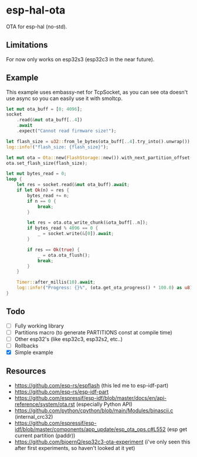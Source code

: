 # esp-hal-ota
OTA for esp-hal (no-std).

## Limitations
For now only works on esp32s3 (esp32c3 in the near future).

## Example
This example uses embassy-net for TcpSocket, as you can see ota doesn't use 
async so you can easily use it with smoltcp.

```rust
let mut ota_buff = [0; 4096];
socket
    .read(&mut ota_buff[..4])
    .await
    .expect("Cannot read firmware size!");

let flash_size = u32::from_le_bytes(ota_buff[..4].try_into().unwrap());
log::info!("flash_size: {flash_size}");

let mut ota = Ota::new(FlashStorage::new()).with_next_partition_offset();
ota.set_flash_size(flash_size);

let mut bytes_read = 0;
loop {
    let res = socket.read(&mut ota_buff).await;
    if let Ok(n) = res {
        bytes_read += n;
        if n == 0 {
            break;
        }

        let res = ota.ota_write_chunk(&ota_buff[..n]);
        if bytes_read % 4096 == 0 {
            _ = socket.write(&[0]).await;
        }

        if res == Ok(true) {
            _ = ota.ota_flush();
            break;
        }
    }

    Timer::after_millis(10).await;
    log::info!("Progress: {}%", (ota.get_ota_progress() * 100.0) as u8);
}
```

## Todo
- [ ] Fully working library
- [ ] Partitions macro (to generate PARTITIONS const at compile time)
- [ ] Other esp32's (like esp32c3, esp32s2, etc..)
- [ ] Rollbacks
- [x] Simple example

## Resources
- https://github.com/esp-rs/espflash (this led me to esp-idf-part)
- https://github.com/esp-rs/esp-idf-part
- https://github.com/espressif/esp-idf/blob/master/docs/en/api-reference/system/ota.rst (especially Python API)
- https://github.com/python/cpython/blob/main/Modules/binascii.c (internal_crc32)
- https://github.com/espressif/esp-idf/blob/master/components/app_update/esp_ota_ops.c#L552 (esp get current partition (paddr))
- https://github.com/bjoernQ/esp32c3-ota-experiment (i've only seen this after first experiments, so haven't looked at it yet)
